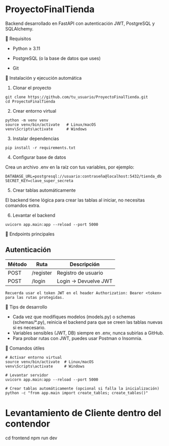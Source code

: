 # ProyectoFinalTienda

Backend desarrollado en FastAPI con autenticación JWT, PostgreSQL y SQLAlchemy.

🔹 Requisitos

- Python ≥ 3.11

- PostgreSQL (o la base de datos que uses)

- Git

🔹 Instalación y ejecución automática

1. Clonar el proyecto 
~~~
git clone https://github.com/tu_usuario/ProyectoFinalTienda.git
cd ProyectoFinalTienda
~~~

2. Crear entorno virtual
~~~
python -m venv venv
source venv/bin/activate   # Linux/macOS
venv\Scripts\activate      # Windows
~~~

3. Instalar dependencias
~~~
pip install -r requirements.txt
~~~

4. Configurar base de datos

Crea un archivo .env en la raíz con tus variables, por ejemplo:
~~~
DATABASE_URL=postgresql://usuario:contraseña@localhost:5432/tienda_db
SECRET_KEY=clave_super_secreta
~~~

5. Crear tablas automáticamente

El backend tiene lógica para crear las tablas al iniciar, no necesitas comandos extra.

6. Levantar el backend
~~~
uvicorn app.main:app --reload --port 5000
~~~

🔹 Endpoints principales

Autenticación
---
|Método |Ruta       |	Descripción         |
|-------|-----------|---------------------  |
|POST   |/register  |	Registro de usuario |
|POST   |/login |	Login → Devuelve JWT    |
~~~
Recuerda usar el token JWT en el header Authorization: Bearer <token> para las rutas protegidas.
~~~

🔹 Tips de desarrollo

- Cada vez que modifiques modelos (models.py) o schemas (schemas/*.py), reinicia el backend para que se creen las tablas nuevas si es necesario.
- Variables sensibles (JWT, DB) siempre en .env, nunca subirlas a GitHub.
- Para probar rutas con JWT, puedes usar Postman o Insomnia.

🔹 Comandos útiles
~~~
# Activar entorno virtual
source venv/bin/activate  # Linux/macOS
venv\Scripts\activate     # Windows

# Levantar servidor
uvicorn app.main:app --reload --port 5000

# Crear tablas automáticamente (opcional si falla la inicialización)
python -c "from app.main import create_tables; create_tables()"
~~~



# Levantamiento de Cliente dentro del contendor 

cd frontend
npm run dev
